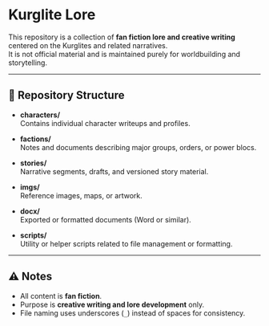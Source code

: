 # Kurglite Lore

This repository is a collection of **fan fiction lore and creative writing** centered on the Kurglites and related narratives.  
It is not official material and is maintained purely for worldbuilding and storytelling.

---

## 📂 Repository Structure

- **characters/**  
  Contains individual character writeups and profiles.

- **factions/**  
  Notes and documents describing major groups, orders, or power blocs.

- **stories/**  
  Narrative segments, drafts, and versioned story material.

- **imgs/**  
  Reference images, maps, or artwork.

- **docx/**  
  Exported or formatted documents (Word or similar).

- **scripts/**  
  Utility or helper scripts related to file management or formatting.

---

## ⚠️ Notes
- All content is **fan fiction**.  
- Purpose is **creative writing and lore development** only.  
- File naming uses underscores (`_`) instead of spaces for consistency.  
